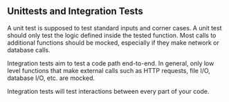 ## Unittests and Integration Tests
A unit test is supposed to test standard inputs and corner cases.
A unit test should only test the logic defined inside the tested function.
Most calls to additional functions should be mocked, especially if they make
network or database calls.

Integration tests aim to test a code path end-to-end.
In general, only low level functions that make external calls such as HTTP requests,
file I/O, database I/O, etc. are mocked.

Integration tests will test interactions between every part of your code.

